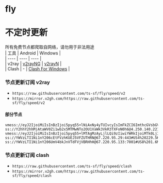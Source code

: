 # fly
# 不定时更新
所有免费节点都爬取自网络，请勿用于非法用途  
|  工具  | Android  | Windows  |  
|  ----  | ----   | ----  |  
| v2ray  | [v2rayNG](https://github.com/2dust/v2rayNG/releases) | [v2rayN](https://github.com/2dust/v2rayN/releases) |  
| Clash  | - | [Clash For Windows](https://github.com/2dust/clashN/releases) | 
  
### 节点更新订阅  v2ray
- `https://raw.githubusercontent.com/ts-sf/fly/speed/v2`  
- `https://mirror.v2gh.com/https://raw.githubusercontent.com/ts-sf/fly/speed/v2`  

#### 部分节点  
``` 
vmess://eyJ2IjoiMiIsInBzIjoi5pyq55+lNiAxNy4yTUIvcyIsImFkZCI6ImthcGVsbGVuZy5jb20iLCJwb3J0IjoiNDQzIiwiaWQiOiIwM2ZjYzYxOC1iOTNkLTY3OTYtNmFlZC04YTM4Yzk3NWQ1ODEiLCJhaWQiOiIwIiwic2N5IjoiYXV0byIsIm5ldCI6IndzIiwidHlwZSI6Ii0tLSIsImhvc3QiOiJrYXBlbGxlbmcuY29tIiwicGF0aCI6Ii9saW5rdndzIiwidGxzIjoidGxzIiwic25pIjoia2FwZWxsZW5nLmNvbSIsInRlc3RfbmFtZSI6IjYifQ==
ss://Y2hhY2hhMjAtaWV0Zi1wb2x5MTMwNTo2OU1VaWk3VkR3TXFoN0h6@4.250.140.221:443#%E6%9C%AA%E7%9F%A58%2011.8MB%2Fs
vmess://eyJ2IjoiMiIsInBzIjoi5pyq55+lMTAgMzAyLjlLQi9zIiwiYWRkIjoiMTk0LjIzMy44Ny4xNDgiLCJwb3J0IjoiNTY2NjciLCJpZCI6IjY3OGZiYzI1LWY2M2UtNGU1OS1iODU5LWYzYzljYmM2ZWEzYiIsImFpZCI6IjAiLCJzY3kiOiJhdXRvIiwibmV0IjoidGNwIiwidHlwZSI6IiIsImhvc3QiOiIiLCJwYXRoIjoiIiwidGxzIjoiIiwic25pIjoiIiwidGVzdF9uYW1lIjoiMTAifQ==
ss://YWVzLTI1Ni1nY206cEtFVzhKUEJ5VFZUTHRN@67.220.95.29:443#US4%20229.5KB%2Fs
ss://YWVzLTI1Ni1nY206UmV4bkJnVTdFVjVBRHhH@67.220.95.133:7001#US8%201.6MB%2Fs
```
### 节点更新订阅  clash
- `https://raw.githubusercontent.com/ts-sf/fly/speed/clash`  
- `https://mirror.v2gh.com/https://raw.githubusercontent.com/ts-sf/fly/speed/clash`  


